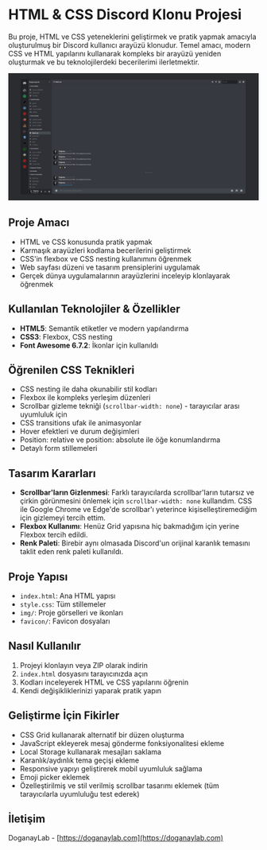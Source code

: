 # HTML & CSS Discord Klonu Projesi

Bu proje, HTML ve CSS yeteneklerini geliştirmek ve pratik yapmak amacıyla oluşturulmuş bir Discord kullanıcı arayüzü klonudur. Temel amacı, modern CSS ve HTML yapılarını kullanarak kompleks bir arayüzü yeniden oluşturmak ve bu teknolojilerdeki becerilerimi ilerletmektir.

![Discord Clone Screenshot](screenshot.png)

## Proje Amacı

- HTML ve CSS konusunda pratik yapmak
- Karmaşık arayüzleri kodlama becerilerini geliştirmek
- CSS'in flexbox ve CSS nesting kullanımını öğrenmek
- Web sayfası düzeni ve tasarım prensiplerini uygulamak
- Gerçek dünya uygulamalarının arayüzlerini inceleyip klonlayarak öğrenmek

## Kullanılan Teknolojiler & Özellikler

- **HTML5**: Semantik etiketler ve modern yapılandırma
- **CSS3**: Flexbox, CSS nesting
- **Font Awesome 6.7.2**: İkonlar için kullanıldı

## Öğrenilen CSS Teknikleri

- CSS nesting ile daha okunabilir stil kodları
- Flexbox ile kompleks yerleşim düzenleri
- Scrollbar gizleme tekniği (`scrollbar-width: none`) - tarayıcılar arası uyumluluk için
- CSS transitions ufak ile animasyonlar
- Hover efektleri ve durum değişimleri
- Position: relative ve position: absolute ile öğe konumlandırma
- Detaylı form stillemeleri

## Tasarım Kararları

- **Scrollbar'ların Gizlenmesi**: Farklı tarayıcılarda scrollbar'ların tutarsız ve çirkin görünmesini önlemek için `scrollbar-width: none` kullandım. CSS ile Google Chrome ve Edge'de scrollbar'ı yeterince kişiselleştiremediğim için gizlemeyi tercih ettim.
- **Flexbox Kullanımı**: Henüz Grid yapısına hiç bakmadığım için yerine Flexbox tercih edildi.
- **Renk Paleti**: Birebir aynı olmasada Discord'un orijinal karanlık temasını taklit eden renk paleti kullanıldı.

## Proje Yapısı

- `index.html`: Ana HTML yapısı
- `style.css`: Tüm stillemeler
- `img/`: Proje görselleri ve ikonları
- `favicon/`: Favicon dosyaları

## Nasıl Kullanılır

1. Projeyi klonlayın veya ZIP olarak indirin
2. `index.html` dosyasını tarayıcınızda açın
3. Kodları inceleyerek HTML ve CSS yapılarını öğrenin
4. Kendi değişikliklerinizi yaparak pratik yapın

## Geliştirme İçin Fikirler

- CSS Grid kullanarak alternatif bir düzen oluşturma
- JavaScript ekleyerek mesaj gönderme fonksiyonalitesi ekleme
- Local Storage kullanarak mesajları saklama
- Karanlık/aydınlık tema geçişi ekleme
- Responsive yapıyı geliştirerek mobil uyumluluk sağlama
- Emoji picker eklemek
- Özelleştirilmiş ve stil verilmiş scrollbar tasarımı eklemek (tüm tarayıcılarla uyumluluğu test ederek)

## İletişim

DoganayLab - [https://doganaylab.com](https://doganaylab.com)